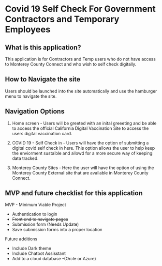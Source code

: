 # Covid 19 Self Check For Government Contractors and Temporary Employees

## What is this application? 
This application is for Contractors and Temp users who do not have access to Monterey County Connect and who wish to self check digitally. 

## How to Navigate the site
Users should be launched into the site automatically and use the hamburger menu to navigate the site.

## Navigation Options
1. Home screen - Users will be greeted with an inital greeeting and be able to access the official California Digital Vaccination Site to access the users digital vaccination card. 

2. COVID 19 - Self Check in - Users will have the option of submitting a digital covid self check in here. This option allows the user to help keep the enviorment sustaible and allowd for a more secure way of keeping data tracked. 

3. Monterey County Sites - Here the user will have the option of using the Monterey County External site that are available in Monterey County Connect. 

## MVP and future checklist for this application
MVP - Minimum Viable Project 
+ Authentication to login
+ <strike> Front end to navigate pages </strike> 
+ Submission form (Needs Update) 
+ Save submission forms into a proper location

Future additions
+ Include Dark theme
+ Include Chatbot Assisstant
+ Add to a cloud database -(Orcle or Azure)